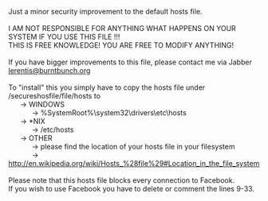 Just a minor security improvement to the default hosts file.<br>
<br>
I AM NOT RESPONSIBLE FOR ANYTHING WHAT HAPPENS ON YOUR SYSTEM IF YOU USE THIS FILE !!!<br>
THIS IS FREE KNOWLEDGE! YOU ARE FREE TO MODIFY ANYTHING!<br>
<br>
If you have bigger improvements to this file, please contact me via Jabber <lerentis@burntbunch.org> <br>
<br>
To "install" this you simply have to copy the hosts file under /secureshosfile/file/hosts to <br>
&nbsp;&nbsp;&nbsp;&nbsp;&nbsp;&nbsp;-> WINDOWS <br>
&nbsp;&nbsp;&nbsp;&nbsp;&nbsp;&nbsp;&nbsp;&nbsp;&nbsp;&nbsp;&nbsp;&nbsp;-> %SystemRoot%\system32\drivers\etc\hosts <br>
&nbsp;&nbsp;&nbsp;&nbsp;&nbsp;&nbsp;-> *NIX <br>
&nbsp;&nbsp;&nbsp;&nbsp;&nbsp;&nbsp;&nbsp;&nbsp;&nbsp;&nbsp;&nbsp;&nbsp;-> /etc/hosts <br>
&nbsp;&nbsp;&nbsp;&nbsp;&nbsp;&nbsp;-> OTHER <br>
&nbsp;&nbsp;&nbsp;&nbsp;&nbsp;&nbsp;&nbsp;&nbsp;&nbsp;&nbsp;&nbsp;&nbsp;-> please find the location of your hosts file in your filesystem <br>
&nbsp;&nbsp;&nbsp;&nbsp;&nbsp;&nbsp;&nbsp;&nbsp;&nbsp;&nbsp;&nbsp;&nbsp;-> http://en.wikipedia.org/wiki/Hosts_%28file%29#Location_in_the_file_system <br>
<br>
Please note that this hosts file blocks every connection to Facebook. <br>
If you wish to use Facebook you have to delete or comment the lines 9-33. <br>
